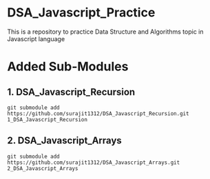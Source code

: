 # DSA_Javascript_Practice

This is a repository to practice Data Structure and Algorithms topic in Javascript language

# Added Sub-Modules

## 1. DSA_Javascript_Recursion

```
git submodule add https://github.com/surajit1312/DSA_Javascript_Recursion.git 1_DSA_Javascript_Recursion

```

## 2. DSA_Javascript_Arrays

```
git submodule add https://github.com/surajit1312/DSA_Javascript_Arrays.git 2_DSA_Javascript_Arrays

```
